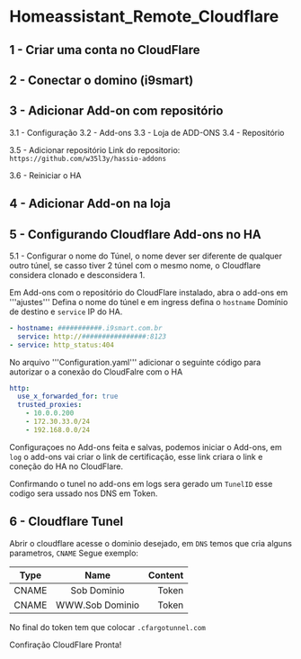 # Homeassistant_Remote_Cloudflare

## 1 - Criar uma conta no CloudFlare

## 2 - Conectar o domino (i9smart) 

## 3 - Adicionar Add-on com repositório

3.1 - Configuração
3.2 - Add-ons
3.3 - Loja de ADD-ONS
3.4 - Repositório 

3.5 - Adicionar repositório
Link do repositorio: ```https://github.com/w35l3y/hassio-addons```

3.6 - Reiniciar o HA

## 4 - Adicionar Add-on na loja

## 5 - Configurando Cloudflare Add-ons no HA

5.1 - Configurar o nome do Túnel, o nome dever ser diferente de qualquer outro túnel, se casso tiver 2 túnel com o mesmo nome, o Cloudflare considera clonado e desconsidera 1.


Em Add-ons com o repositório do CloudFlare instalado, abra o add-ons em '''ajustes''' Defina o nome do túnel e em ingress defina o ```hostname``` Domínio de destino e ```service``` IP do HA.
```yaml
- hostname: ###########.i9smart.com.br
  service: http://################:8123
- service: http_status:404
```


No arquivo '''Configuration.yaml''' adicionar o seguinte código para autorizar o a conexão do CloudFalre com o HA

``` yaml
http:
  use_x_forwarded_for: true
  trusted_proxies:
    - 10.0.0.200    
    - 172.30.33.0/24
    - 192.168.0.0/24
```

Configuraçoes no Add-ons feita e salvas, podemos iniciar o Add-ons, em ```log``` o add-ons vai criar o link de certificação, esse link criara o link e coneção do HA no CloudFlare. 


Confirmando o tunel no add-ons em logs sera gerado um  ``` TunelID ``` esse codigo sera ussado nos DNS em Token.

## 6 - Cloudflare Tunel

Abrir o cloudflare acesse o dominio desejado, em ```DNS``` temos que cria alguns parametros,  ```CNAME``` Segue exemplo: 

| Type          |   Name           | Content |
| ------------- |:----------------:| -------:|
| CNAME         |  Sob Dominio     | Token   |
| CNAME         |  WWW.Sob Dominio | Token   |

No final do token tem que colocar ```.cfargotunnel.com``` 

Confiração CloudFlare Pronta! 


